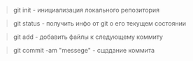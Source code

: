> git init - инициализация локального репозитория

> git status - получить инфо от git о его текущем состоянии

> git add - добавить файлы к следующему коммиту

> git commit -am "messege" - сщздание коммита

